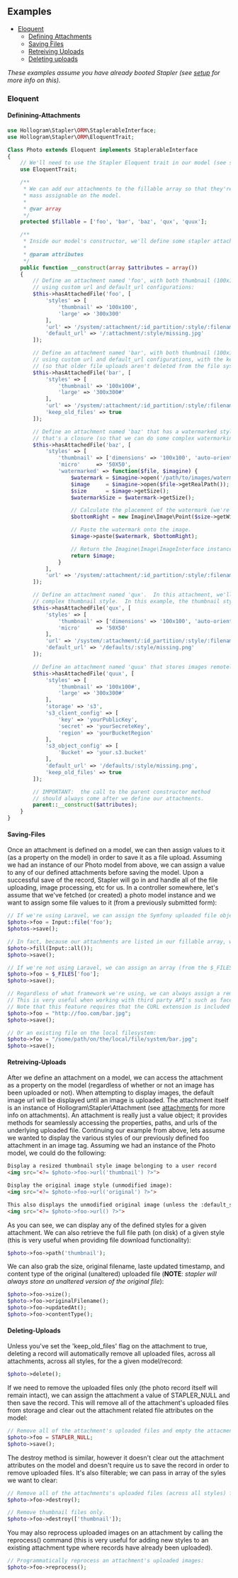 ## Examples
* [Eloquent](#eloquent)
  * [Defining Attachments](#defining-attachments)
  * [Saving Files](#saving-files)
  * [Retreiving Uploads](#retreiving-uploads)
  * [Deleting uploads](#deleting-uploads)

*These examples assume you have already booted Stapler (see [setup](setup.md) for more info on this).*

### Eloquent
#### Definining-Attachments
```php
use Hollogram\Stapler\ORM\StaplerableInterface;
use Hollogram\Stapler\ORM\EloquentTrait;

Class Photo extends Eloquent implements StaplerableInterface
{
    // We'll need to use the Stapler Eloquent trait in our model (see setup for more info).
    use EloquentTrait;

    /**
     * We can add our attachments to the fillable array so that they're
     * mass assignable on the model.
     *
     * @var array
     */
    protected $fillable = ['foo', 'bar', 'baz', 'qux', 'quux'];

    /**
     * Inside our model's constructor, we'll define some stapler attachments:
     *
     * @param attributes
     */
    public function __construct(array $attributes = array())
    {
        // Define an attachment named 'foo', with both thumbnail (100x100) and large (300x300) styles,
        // using custom url and default_url configurations:
        $this->hasAttachedFile('foo', [
            'styles' => [
                'thumbnail' => '100x100',
                'large' => '300x300'
            ],
            'url' => '/system/:attachment/:id_partition/:style/:filename',
            'default_url' => '/:attachment/:style/missing.jpg'
        ]);

        // Define an attachment named 'bar', with both thumbnail (100x100) and large (300x300) styles,
        // using custom url and default_url configurations, with the keep_old_files flag set to true
        // (so that older file uploads aren't deleted from the file system) and image cropping turned on:
        $this->hasAttachedFile('bar', [
            'styles' => [
                'thumbnail' => '100x100#',
                'large' => '300x300#'
            ],
            'url' => '/system/:attachment/:id_partition/:style/:filename',
            'keep_old_files' => true
        ]);

        // Define an attachment named 'baz' that has a watermarked style.  Here, we define a style named 'watermarked'
        // that's a closure (so that we can do some complex watermarking stuff):
        $this->hasAttachedFile('baz', [
            'styles' => [
                'thumbnail' => ['dimensions' => '100x100', 'auto-orient' => true, 'convert_options' => ['quality' => 100]],
                'micro'     => '50X50',
                'watermarked' => function($file, $imagine) {
                    $watermark = $imagine->open('/path/to/images/watermark.png');   // Create an instance of ImageInterface for the watermark image.
                    $image     = $imagine->open($file->getRealPath());              // Create an instance of ImageInterface for the uploaded image.
                    $size      = $image->getSize();                                 // Get the size of the uploaded image.
                    $watermarkSize = $watermark->getSize();                         // Get the size of the watermark image.

                    // Calculate the placement of the watermark (we're aiming for the bottom right corner here).
                    $bottomRight = new Imagine\Image\Point($size->getWidth() - $watermarkSize->getWidth(), $size->getHeight() - $watermarkSize->getHeight());

                    // Paste the watermark onto the image.
                    $image->paste($watermark, $bottomRight);

                    // Return the Imagine\Image\ImageInterface instance.
                    return $image;
                }
            ],
            'url' => '/system/:attachment/:id_partition/:style/:filename'
        ]);

        // Define an attachment named 'qux'.  In this attachment, we'll use alternative style notation to define a slightly more
        // complex thumbnail style.  In this example, the thumbnail style will be a 100x100px auto-oriented image with 100% quality:
        $this->hasAttachedFile('qux', [
            'styles' => [
                'thumbnail' => ['dimensions' => '100x100', 'auto-orient' => true, 'convert_options' => ['quality' => 100]],
                'micro'     => '50X50'
            ],
            'url' => '/system/:attachment/:id_partition/:style/:filename',
            'default_url' => '/defaults/:style/missing.png'
        ]);

        // Define an attachment named 'quux' that stores images remotely in an S3 bucket.
        $this->hasAttachedFile('quux', [
            'styles' => [
                'thumbnail' => '100x100#',
                'large' => '300x300#'
            ],
            'storage' => 's3',
            's3_client_config' => [
                'key' => 'yourPublicKey',
                'secret' => 'yourSecreteKey',
                'region' => 'yourBucketRegion'
            ],
            's3_object_config' => [
                'Bucket' => 'your.s3.bucket'
            ],
            'default_url' => '/defaults/:style/missing.png',
            'keep_old_files' => true
        ]);

        // IMPORTANT:  the call to the parent constructor method
        // should always come after we define our attachments.
        parent::__construct($attributes);
    }
}
```

#### Saving-Files
Once an attachment is defined on a model, we can then assign values to it (as a property on the model) in order to save it as a file upload.  Assuming we had an instance of our Photo model from above, we can assign a value to any of our defined attachments before saving the model.  Upon a successful save of the record, Stapler will go in and handle all of the file uploading, image processing, etc for us.  In a controller somewhere, let's assume that we've fetched (or created) a photo model instance and we want to assign some file values to it (from a previously submitted form):

```php
// If we're using Laravel, we can assign the Symfony uploaded file object directly on the modeal:
$photo->foo = Input::file('foo');
$photos->save();

// In fact, because our attachments are listed in our fillable array, we can simple mass assign all input values on our photo:
$photo->fill(Input::all());
$photo->save();

// If we're not using Laravel, we can assign an array (from the $_FILES array) to the uploaded file:
$photo->foo = $_FILES['foo'];
$photo->save();

// Regardless of what framework we're using, we can always assign a remote url as an attachment value.
// This is very useful when working with third party API's such as facebook, twitter, etc.
// Note that this feature requires that the CURL extension is included as part of your PHP installation.
$photo->foo = "http://foo.com/bar.jpg";
$photo->save();

// Or an existing file on the local filesystem:
$photo->foo = "/some/path/on/the/local/file/system/bar.jpg";
$photo->save();
```

#### Retreiving-Uploads
After we define an attachment on a model, we can access the attachment as a property on the model (regardless of whether or not an image has been uploaded or not).  When attempting to display images, the default image url will be displayed until an image is uploaded.  The attachment itself is an instance of Hollogram\Stapler\Attachment (see [attachments](attachments.md) for more info on attachments).  An attachment is really just a value object; it provides methods for seamlessly accessing the properties, paths, and urls of the underlying uploaded file.  Continuing our example from above, lets assume we wanted to display the various styles of our previously defined foo attachment in an image tag.  Assuming we had an instance of the Photo model, we could do the following:
```html
Display a resized thumbnail style image belonging to a user record
<img src="<?= $photo->foo->url('thumbnail') ?>">

Display the original image style (unmodified image):
<img src="<?= $photo->foo->url('original') ?>">

This also displays the unmodified original image (unless the :default_style interpolation has been set to a different style):
<img src="<?= $photo->foo->url() ?>">
```

As you can see, we can display any of the defined styles for a given attachment. We can also retrieve the full file path (on disk) of a given style (this is very useful when providing file download functionality):
```php
$photo->foo->path('thumbnail');
```

We can also grab the size, original filename, laste updated timestamp, and content type of the original (unaltered) uploaded file (**NOTE**: *stapler will always store an unaltered version of the original file*):
```php
$photo->foo->size();
$photo->foo->originalFilename();
$photo->foo->updatedAt();
$photo->foo->contentType();
```

#### Deleting-Uploads
Unless you've set the 'keep_old_files' flag on the attachment to true, deleting a record will automatically remove all uploaded files, across all attachments, across all styles, for the a given model/record:
```php
$photo->delete();
```

If we need to remove the uploaded files only (the photo record itself will remain intact), we can assign the attachment a value of STAPLER_NULL and then save the record. This will remove all of the attachment's uploaded files from storage and clear out the attachment related file attributes on the model:
```php
// Remove all of the attachment's uploaded files and empty the attacment attributes on the model (does not save the record though).
$photo->foo = STAPLER_NULL;
$photo->save();
```

The destroy method is similar, however it doesn't clear out the attachment attributes on the model and doesn't require us to save the record in order to remove uploaded files.  It's also filterable; we can pass in array of the syles we want to clear:
```php
// Remove all of the attachments's uploaded files (across all styles) from storage.
$photo->foo->destroy();

// Remove thumbnail files only.
$photo->foo->destroy(['thumbnail']);
```

You may also reprocess uploaded images on an attachment by calling the reprocess() command (this is very useful for adding new styles to an existing attachment type where records have already been uploaded).

```php
// Programmatically reprocess an attachment's uploaded images:
$photo->foo->reprocess();
```